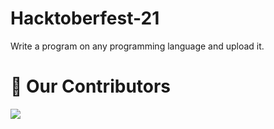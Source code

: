 # Hacktoberfest-21  
Write a program on any programming language and upload it.  

# :handshake: Our Contributors
<a href="https://github.com/PraSarOG/Hacktoberfest-21/graphs/contributors">
  <img src="https://contrib.rocks/image?repo=PraSarOG/Hacktoberfest-21" />
</a>

